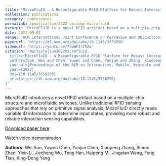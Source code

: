 ```yaml
---
title: "MicroFluID - A Reconfigurable RFID Platform for Robust Interaction Sensing Based on Microfluidics"
collection: publications
category: conferences
permalink: /publication/2022-ubicomp-microfluid
excerpt: 'MicroFluID is a novel RFID artifact based on a multiple-chip structure and microfluidic switches, which informs the input state by directly reading variable ID information instead of retrieving primitive signals.'
date: 2022-09-01
venue: 'ACM International Joint Conference on Pervasive and Ubiquitous Computing (UbiComp)'
paperurl: 'https://dl.acm.org/doi/abs/10.1145/3550296'
videourl: 'https://youtu.be/7GbWFIrZ5Zw'
citation: '@article{sun2022microfluid,
  title={MicroFluID - A Reconfigurable RFID Platform for Robust Interaction Sensing Based on Microfluidics},
  author={Sun, Wei and Chen, Yuwen and Chen, Yanjun and Zhang, Xiaopeng and Zhan, Simon and Li, Yixin and Wu, Jiecheng and Han, Teng and Mi, Haipeng and Wang, Jingxian and Tian, Feng and Yang, Xing-Dong},
  journal={Proceedings of the ACM on Interactive, Mobile, Wearable and Ubiquitous Technologies},
  year={2022},
  doi={10.1145/3550296},
  url={https://dl.acm.org/doi/abs/10.1145/3550296}
}'
---
```


MicroFluID introduces a novel RFID artifact based on a multiple-chip structure and microfluidic switches. Unlike traditional RFID sensing approaches that rely on primitive signal analysis, MicroFluID directly reads variable ID information to determine input states, providing more robust and reliable interaction sensing capabilities.

[Download paper here](https://dl.acm.org/doi/abs/10.1145/3550296)

[Watch video demonstration](https://youtu.be/7GbWFIrZ5Zw)

**Authors:** Wei Sun, Yuwen Chen, Yanjun Chen, Xiaopeng Zhang, Simon Zhan, Yixin Li, Jiecheng Wu, Teng Han, Haipeng Mi, Jingxian Wang, Feng Tian, Xing-Dong Yang